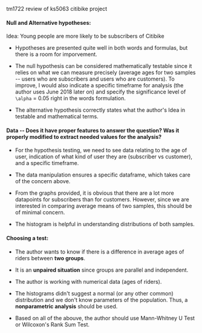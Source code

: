 tm1722 review of ks5063 citibike project

#### Null and Alternative hypotheses:
Idea: Young people are more likely to be subscribers of Citibike

* Hypotheses are presented quite well in both words and formulas, but there is a room for imporvement. 

* The null hypothesis can be considered mathematically testable since it relies on what we can measure precisely (average ages for two samples -- users who are subscribers and users who are customers). To improve, I would also indicate a specific timeframe for analysis (the author uses June 2018 later on) and specify the significance level of `\alpha` = 0.05 right in the words formulation.

* The alternative hypothesis correctly states what the author's Idea in testable and mathematical terms.


#### Data -- Does it have proper features to answer the question? Was it properly modified to extract needed values for the analysis? 
* For the hypothesis testing, we need to see data relating to the age of user, indication of what kind of user they are (subscriber vs customer), and a specific timeframe. 

* The data manipulation ensures a specific dataframe, which takes care of the concern above. 

* From the graphs provided, it is obvious that there are a lot more datapoints for subscribers than for customers. However, since we are interested in comparing average means of two samples, this should be of minimal concern. 

* The histogram is helpful in understanding distributions of both samples.


#### Choosing a test:

* The author wants to know if there is a difference in average ages of riders between __two groups__. 

* It is an __unpaired situation__ since groups are parallel and independent.

* The author is working with numerical data (ages of riders).

* The histograms didn't suggest a normal (or any other common) distribution and we don't know parameters of the population. Thus, a __nonparametric analysis__ should be used.

* Based on all of the abouve, the author should use Mann-Whitney U Test or Wilcoxon's Rank Sum Test.
